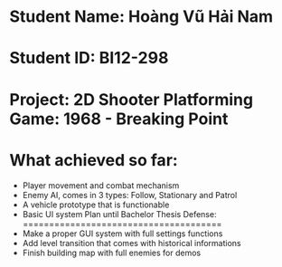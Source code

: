 Student Name: Hoàng Vũ Hải Nam
================================
Student ID: BI12-298
=========================
Project: 2D Shooter Platforming Game: 1968 - Breaking Point
==============================================================
What achieved so far: 
==========================
- Player movement and combat mechanism
- Enemy AI, comes in 3 types: Follow, Stationary and Patrol
- A vehicle prototype that is functionable
- Basic UI system
Plan until Bachelor Thesis Defense:
======================================
- Make a proper GUI system with full settings functions
- Add level transition that comes with historical informations
- Finish building map with full enemies for demos
